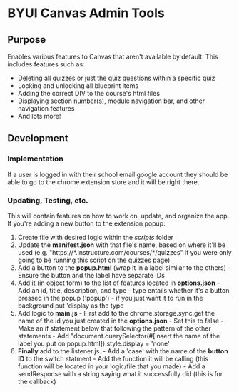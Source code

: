 # BYUI Canvas Admin Tools
## Purpose
Enables various features to Canvas that aren't available by default.
This includes features such as:
  - Deleting all quizzes or just the quiz questions within a specific quiz
  - Locking and unlocking all blueprint items
  - Adding the correct DIV to the course's html files
  - Displaying section number(s), module navigation bar, and other navigation features
  - And lots more!

## Development
### Implementation
If a user is logged in with their school email google account they should be able to go to the chrome extension store and it will be right there.
### Updating, Testing, etc.
This will contain features on how to work on, update, and organize the app.
If you're adding a new button to the extension popup:
  1. Create file with desired logic within the *scripts* folder
  2. Update the **manifest.json** with that file's name, based on where it'll be used (e.g. "https://\*.instructure.com/courses/\*/quizzes" if you were only going to be running this script on the quizzes page)
  3. Add a button to the **popup.html** (wrap it in a label similar to the others)
    - Ensure the button and the label have separate IDs
  4. Add it (in object form) to the list of features located in **options.json**
    - Add an id, title, description, and type
    - type entails whether it's a button pressed in the popup ('popup')
    - if you just want it to run in the background put 'display as the type
  5. Add logic to **main.js**
    - First add to the chrome.storage.sync.get the name of the id you just created in the **options.json**
    - Set this to false
    - Make an if statement below that following the pattern of the other statements
    - Add "document.querySelector(#[insert the name of the label you put on popup.html]).style.display = 'none'
  6. **Finally** add to the listener.js.
    - Add a 'case' with the name of the **button ID** to the switch statment
    - Add the function it will be calling (this function will be located in your logic/file that you made)
    - Add a sendResponse with a string saying what it successfully did (this is for the callback)
